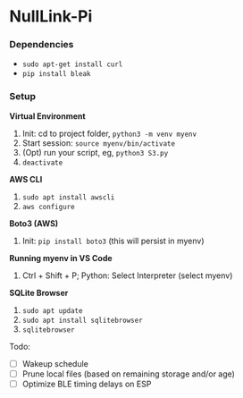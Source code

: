 # NullLink-Pi
 
### Dependencies
- `sudo apt-get install curl`
- `pip install bleak`

### Setup

**Virtual Environment**
1. Init: cd to project folder, `python3 -m venv myenv` 
2. Start session: `source myenv/bin/activate`
3. (Opt) run your script, eg, `python3 S3.py`
4. `deactivate`

**AWS CLI**
1. `sudo apt install awscli`
2. `aws configure`

**Boto3 (AWS)**
1. Init: `pip install boto3` (this will persist in myenv)

**Running myenv in VS Code**
1. Ctrl + Shift + P; Python: Select Interpreter (select myenv)

**SQLite Browser**
1. `sudo apt update`
2. `sudo apt install sqlitebrowser`
3. `sqlitebrowser`

Todo:
- [ ] Wakeup schedule
- [ ] Prune local files (based on remaining storage and/or age)
- [ ] Optimize BLE timing delays on ESP
